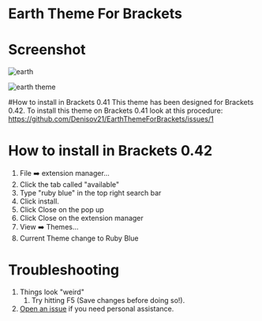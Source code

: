 Earth Theme For Brackets
=====================

# Screenshot
![earth](https://github.com/Denisov21/EarthThemeForBrackets/raw/master/screenshot.png)

![earth theme](https://github.com/Denisov21/EarthThemeForBrackets/raw/master/screenshot1.png)

#How to install in Brackets 0.41
This theme has been designed for Brackets 0.42. To install this theme on Brackets 0.41 look at this procedure: https://github.com/Denisov21/EarthThemeForBrackets/issues/1

How to install in Brackets 0.42
==========================

1. File :arrow_right: extension manager…
2. Click the tab called "available"
3. Type "ruby blue" in the top right search bar
4. Click install.
5. Click Close on the pop up
6. Click Close on the extension manager
7. View :arrow_right: Themes…
8. Current Theme change to Ruby Blue

Troubleshooting
==========================
1. Things look "weird"
	1. Try hitting F5 (Save changes before doing so!).
1. [Open an issue](https://github.com/Denisov21/EarthThemeForBrackets/issues) if you need personal assistance.

